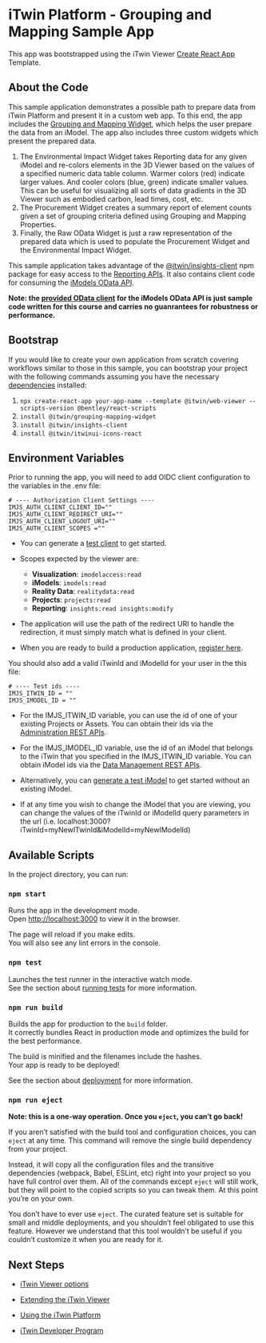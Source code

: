 # iTwin Platform - Grouping and Mapping Sample App
This app was bootstrapped using the iTwin Viewer [Create React App](https://www.npmjs.com/package/@itwin/cra-template-web-viewer) Template.

## About the Code

This sample application demonstrates a possible path to prepare data from iTwin Platform and present it in a custom web app.  To this end, the app includes the [Grouping and Mapping Widget](https://www.npmjs.com/package/@itwin/grouping-mapping-widget), which helps the user prepare the data from an iModel.  The app also includes three custom widgets which present the prepared data.
1.	The Environmental Impact Widget takes Reporting data for any given iModel and re-colors elements in the 3D Viewer based on the values of a specified numeric data table column. Warmer colors (red) indicate larger values. And cooler colors (blue, green) indicate smaller values. This can be useful for visualizing all sorts of data gradients in the 3D Viewer such as embodied carbon, lead times, cost, etc. 
2.	The Procurement Widget creates a summary report of element counts given a set of grouping criteria defined using Grouping and Mapping Properties. 
3.	Finally, the Raw OData Widget is just a raw representation of the prepared data which is used to populate the Procurement Widget and the Environmental Impact Widget.


This sample application takes advantage of the [@itwin/insights-client](https://www.npmjs.com/package/@itwin/insights-client) npm package for easy access to the [Reporting APIs](https://developer.bentley.com/apis/insights/overview/). It also contains client code for consuming the [iModels OData API](https://developer.bentley.com/apis/imodels-odata/).

**Note: the [provided OData client](/src/contexts/imodels-odata-client/README.md) for the iModels OData API is just sample code written for this course and carries no guanrantees for robustness or performance.**

## Bootstrap
If you would like to create your own application from scratch covering workflows similar to those in this sample, you can bootstrap your project with the following commands assuming you have the necessary [dependencies](/CONTRIBUTING.md) installed:

1. `npx create-react-app your-app-name --template @itwin/web-viewer --scripts-version @bentley/react-scripts`
2. `install @itwin/grouping-mapping-widget`
3. `install @itwin/insights-client`
4. `install @itwin/itwinui-icons-react`

## Environment Variables

Prior to running the app, you will need to add OIDC client configuration to the variables in the .env file:

```
# ---- Authorization Client Settings ----
IMJS_AUTH_CLIENT_CLIENT_ID=""
IMJS_AUTH_CLIENT_REDIRECT_URI=""
IMJS_AUTH_CLIENT_LOGOUT_URI=""
IMJS_AUTH_CLIENT_SCOPES =""
```

- You can generate a [test client](https://developer.bentley.com/tutorials/web-application-quick-start/#2-register-an-application) to get started.

- Scopes expected by the viewer are:

  - **Visualization**: `imodelaccess:read`
  - **iModels**: `imodels:read`
  - **Reality Data**: `realitydata:read`
  - **Projects**: `projects:read`
  - **Reporting**: `insights:read insights:modify`

- The application will use the path of the redirect URI to handle the redirection, it must simply match what is defined in your client.

- When you are ready to build a production application, [register here](https://developer.bentley.com/register/).

You should also add a valid iTwinId and iModelId for your user in the this file:

```
# ---- Test ids ----
IMJS_ITWIN_ID = ""
IMJS_IMODEL_ID = ""
```

- For the IMJS_ITWIN_ID variable, you can use the id of one of your existing Projects or Assets. You can obtain their ids via the [Administration REST APIs](https://developer.bentley.com/api-groups/administration/api-reference/).

- For the IMJS_IMODEL_ID variable, use the id of an iModel that belongs to the iTwin that you specified in the IMJS_ITWIN_ID variable. You can obtain iModel ids via the [Data Management REST APIs](https://developer.bentley.com/api-groups/data-management/apis/imodels/operations/get-project-or-asset-imodels/).

- Alternatively, you can [generate a test iModel](https://developer.bentley.com/tutorials/web-application-quick-start/#3-create-an-imodel) to get started without an existing iModel.

- If at any time you wish to change the iModel that you are viewing, you can change the values of the iTwinId or iModelId query parameters in the url (i.e. localhost:3000?iTwinId=myNewITwinId&iModelId=myNewIModelId)

## Available Scripts

In the project directory, you can run:

### `npm start`

Runs the app in the development mode.\
Open [http://localhost:3000](http://localhost:3000) to view it in the browser.

The page will reload if you make edits.\
You will also see any lint errors in the console.

### `npm test`

Launches the test runner in the interactive watch mode.\
See the section about [running tests](https://facebook.github.io/create-react-app/docs/running-tests) for more information.

### `npm run build`

Builds the app for production to the `build` folder.\
It correctly bundles React in production mode and optimizes the build for the best performance.

The build is minified and the filenames include the hashes.\
Your app is ready to be deployed!

See the section about [deployment](https://facebook.github.io/create-react-app/docs/deployment) for more information.

### `npm run eject`

**Note: this is a one-way operation. Once you `eject`, you can’t go back!**

If you aren’t satisfied with the build tool and configuration choices, you can `eject` at any time. This command will remove the single build dependency from your project.

Instead, it will copy all the configuration files and the transitive dependencies (webpack, Babel, ESLint, etc) right into your project so you have full control over them. All of the commands except `eject` will still work, but they will point to the copied scripts so you can tweak them. At this point you’re on your own.

You don’t have to ever use `eject`. The curated feature set is suitable for small and middle deployments, and you shouldn’t feel obligated to use this feature. However we understand that this tool wouldn’t be useful if you couldn’t customize it when you are ready for it.



## Next Steps

- [iTwin Viewer options](https://www.npmjs.com/package/@itwin/web-viewer-react)

- [Extending the iTwin Viewer](https://www.itwinjs.org/learning/tutorials/hello-world-viewer/)

- [Using the iTwin Platform](https://developer.bentley.com/)

- [iTwin Developer Program](https://www.youtube.com/playlist?list=PL6YCKeNfXXd_dXq4u9vtSFfsP3OTVcL8N)
